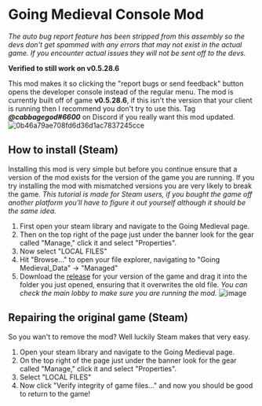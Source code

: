 # Going Medieval Console Mod
*The auto bug report feature has been stripped from this assembly so the devs don't get spammed with any errors that may not exist in the actual game. If you encounter actual issues they will not be sent off to the devs.*

**Verified to still work on v0.5.28.6**

This mod makes it so clicking the "report bugs or send feedback" button opens the developer console instead of the regular menu.
The mod is currently built off of game **v0.5.28.6**, if this isn't the version that your client is running then I recommend you don't try to use this. Tag ***@cabbagegod#6600*** on Discord if you really want this mod updated.
![0b46a79ae708fd6d36d1ac7837245cce](https://user-images.githubusercontent.com/62683395/120890354-289a4380-c5d0-11eb-9565-a47e020e8888.gif)


## How to install (Steam)

Installing this mod is very simple but before you continue ensure that a version of the mod exists for the version of the game you are running. If you try installing the mod with mismatched versions you are very likely to break the game. *This tutorial is made for Steam users, if you bought the game off another platform you'll have to figure it out yourself although it should be the same idea.*
1. First open your steam library and navigate to the Going Medieval page.
2. Then on the top right of the page just under the banner look for the gear called "Manage," click it and select "Properties".
3. Now select "LOCAL FILES"
4. Hit "Browse..." to open your file explorer, navigating to "Going Medieval_Data" -> "Managed"
5. Download the [release](https://github.com/cabbagegod/going-medieval-devconsole-mod/releases) for your version of the game and drag it into the folder you just opened, ensuring that it overwrites the old file.
*You can check the main lobby to make sure you are running the mod.*
![image](https://user-images.githubusercontent.com/62683395/120890481-f0dfcb80-c5d0-11eb-9da9-f8af5646e784.png)

## Repairing the original game (Steam)

So you wan't to remove the mod? Well luckily Steam makes that very easy. 
1. Open your steam library and navigate to the Going Medieval page.
2. On the top right of the page just under the banner look for the gear called "Manage," click it and select "Properties".
3. Select "LOCAL FILES"
4. Now click "Verify integrity of game files..." and now you should be good to return to the game!
